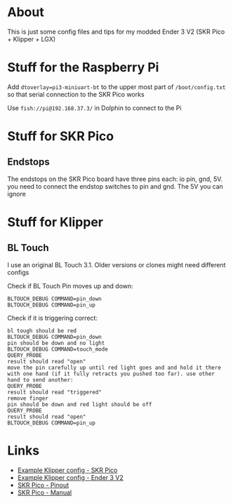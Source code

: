 # About

This is just some config files and tips for my modded Ender 3 V2 (SKR Pico + Klipper + LGX)


# Stuff for the Raspberry Pi

Add `dtoverlay=pi3-miniuart-bt` to the upper most part of `/boot/config.txt` so that serial connection to the SKR Pico works

Use `fish://pi@192.168.37.3/` in Dolphin to connect to the Pi

# Stuff for SKR Pico

## Endstops

The endstops on the SKR Pico board have three pins each: io pin, gnd, 5V. you need to connect the endstop switches to pin and gnd. The 5V you can ignore

# Stuff for Klipper

## BL Touch

I use an original BL Touch 3.1. Older versions or clones might need different configs

Check if BL Touch Pin moves up and down:

```
BLTOUCH_DEBUG COMMAND=pin_down
BLTOUCH_DEBUG COMMAND=pin_up
```

Check if it is triggering correct:

```
bl tough should be red
BLTOUCH_DEBUG COMMAND=pin_down
pin should be down and no light
BLTOUCH_DEBUG COMMAND=touch_mode
QUERY_PROBE
result should read "open"
move the pin carefully up until red light goes and and hold it there with one hand (if it fully retracts you pushed too far). use other hand to send another:
QUERY_PROBE
result should read "triggered"
remove finger
pin should be down and red light should be off
QUERY_PROBE
result should read "open"
BLTOUCH_DEBUG COMMAND=pin_up
```

# Links

* [Example Klipper config - SKR Pico](https://github.com/Klipper3d/klipper/blob/master/config/generic-bigtreetech-skr-pico-v1.0.cfg)
* [Example Klipper config - Ender 3 V2](https://github.com/Klipper3d/klipper/blob/master/config/printer-creality-ender3-v2-2020.cfg)
* [SKR Pico - Pinout](https://github.com/bigtreetech/SKR-Pico/blob/master/Hardware/BTT%20SKR%20Pico%20V1.0-PIN.pdf)
* [SKR Pico - Manual](https://github.com/bigtreetech/SKR-Pico/blob/master/BTT%20SKR%20Pico%20V1.0%20Instruction%20Manual.pdf)